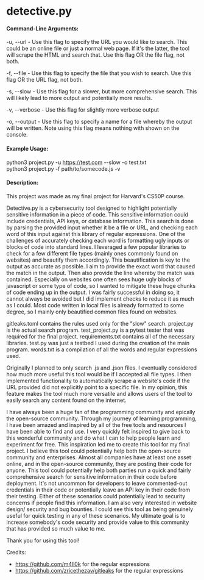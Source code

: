# detective.py

#### Command-Line Arguments:

-u, --url - Use this flag to specify the URL you would like to search. This could be an online file or just a normal web page. If it's the latter, the tool will scrape the HTML and search that. Use this flag OR the file flag, not both.

-f, --file - Use this flag to specify the file that you wish to search. Use this flag OR the URL flag, not both.

-s, --slow - Use this flag for a slower, but more comprehensive search. This will likely lead to more output and potentially more results.

-v, --verbose - Use this flag for slightly more verbose output

-o, --output - Use this flag to specify a name for a file whereby the output will be written. Note using this flag means nothing with shown on the console.

#### Example Usage:

python3 project.py -u https://test.com --slow -o test.txt
<br>
python3 project.py -f path/to/somecode.js -v

#### Description:

This project was made as my final project for Harvard's CS50P course. 

Detective.py is a cybersecurity tool designed to highlight potentially sensitive information in a piece of code. This sensitive information could include credentials, API keys, or database information.
This search is done by parsing the provided input whether it be a file or URL, and checking each word of this input against this library of regular expressions. One of the challenges
of accurately checking each word is formatting ugly inputs or blocks of code into standard lines. I leveraged a few popular libraries to check for a few different file types (mainly
ones commonly found on websites) and beautify them accordingly. This beautification is key to the output as accurate as possible. I aim to provide the exact word that caused
the match in the output. Then also provide the line whereby the match was contained. Especially on websites one often sees huge ugly blocks of javascript or some type of code, so I wanted to mitigate these huge chunks of code ending up in the output. I was fairly successful in doing so, it cannot always be avoided but I did implement checks to reduce it
as much as I could. Most code written in local files is already formatted to some degree, so I mainly only beautified common files found on websites.

gitleaks.toml contains the rules used only for the "slow" search. project.py is the actual search program. test_project.py is a pytest tester that was required for the final project. requirements.txt contains all of the necessary libraries. test.py was just a testbed I used during the creation of the main program. words.txt is a compilation of all the words and regular expressions used.

Originally I planned to only search .js and .json files. I eventually considered how much more useful this tool would be if I accepted all file types. I then implemented functionality
to automatically scrape a website's code if the URL provided did not explicitly point to a specific file. In my opinion, this feature makes the tool much more versatile and allows users of the tool to easily search any content found on the internet.

I have always been a huge fan of the programming community and epically the open-source community. Through my journey of learning programming, I have been amazed and inspired by all of the free tools and resources I have been able to find and use. I very quickly felt inspired to give back to this wonderful community and do what I can to help people learn and experiment for free. This inspiration led me to create this tool for my final project. I believe this tool could potentially help both the open-source community and enterprises. Almost all companies have at least one asset online, and in the open-source community, they are posting their code for anyone. This tool could potentially help both parties run a quick and fairly comprehensive search for sensitive information in their code before deployment. It's not uncommon for developers to leave commented-out credentials in their code or potentially leave an API key in their code from their testing. Either of these scenarios could potentially lead to security concerns if people find this information. I am also very interested in website design/ security and bug bounties. I could see this tool as being genuinely useful for quick testing in any of these scenarios. My ultimate goal is to increase somebody's code security and provide value to this community that has provided so much value to me.

Thank you for using this tool!

Credits:

- https://github.com/m4ll0k for the regular expressions
- https://github.com/zricethezav/gitleaks for the regular expressions


